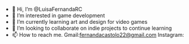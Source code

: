 - 👋 Hi, I’m @LuisaFernandaRC
- 👀 I’m interested in game development
- 🌱 I’m currently learning art and design for video games
- 💞️ I’m looking to collaborate on indie projects to continue learning
- 📫 How to reach me. Gmail:fernandacastolo22@gmail.com Instagram:

<!---
LuisaFernandaRC/LuisaFernandaRC is a ✨ special ✨ repository because its `README.md` (this file) appears on your GitHub profile.
You can click the Preview link to take a look at your changes.
--->
